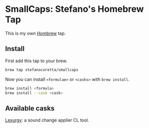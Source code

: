 # SmallCaps: Stefano's Homebrew Tap

This is my own [Hombrew](https://brew.sh) tap.

## Install

First add this tap to your brew.

```bash
brew tap stefanocoretta/smallcaps
```

Now you can install `<formulae>` or `<casks>` with `brew install`.

```bash
brew install <formula>
brew install --cask <cask>
```

## Available casks

[Lexurgy](https://www.meamoria.com/lexurgy/html/index.html): a sound change applier CL tool.

